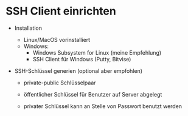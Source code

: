 # SSH Client einrichten

- Installation
  + Linux/MacOS vorinstalliert
  + Windows:
    - Windows Subsystem for Linux (meine Empfehlung)
    - SSH Client für Windows (Putty, Bitvise)
    
- SSH-Schlüssel generien (optional aber empfohlen)
  + private-public Schlüsselpaar
  + öffentlicher Schlüssel für Benutzer auf Server abgelegt
    
  + privater Schlüssel kann an Stelle von Passwort benutzt werden

